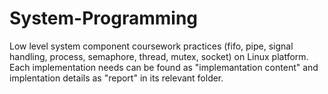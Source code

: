 # System-Programming

Low level system component coursework practices (fifo, pipe, signal handling, process, semaphore, thread, mutex,  socket) on Linux platform. 
Each implementation needs can be found as "implemantation content" and implentation details as "report" in its relevant folder.
